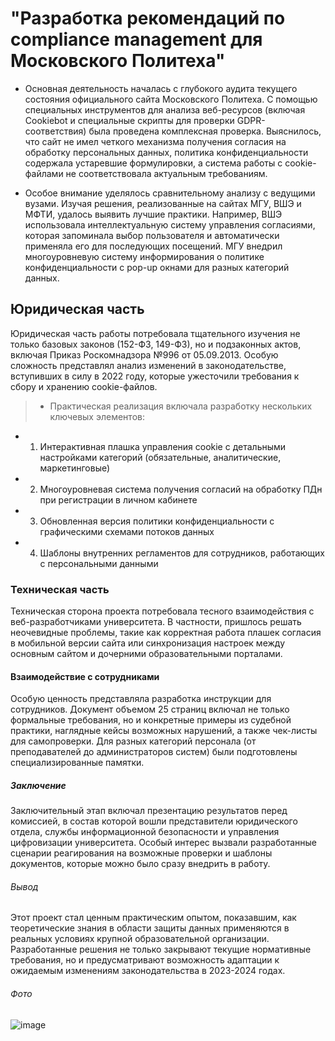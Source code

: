 # "Разработка рекомендаций по compliance management для Московского Политеха"

- Основная деятельность началась с глубокого аудита текущего состояния официального сайта Московского Политеха. С помощью специальных инструментов для анализа веб-ресурсов (включая Cookiebot и специальные скрипты для проверки GDPR-соответствия) была проведена комплексная проверка. Выяснилось, что сайт не имел четкого механизма получения согласия на обработку персональных данных, политика конфиденциальности содержала устаревшие формулировки, а система работы с cookie-файлами не соответствовала актуальным требованиям.

- Особое внимание уделялось сравнительному анализу с ведущими вузами. Изучая решения, реализованные на сайтах МГУ, ВШЭ и МФТИ, удалось выявить лучшие практики. Например, ВШЭ использовала интеллектуальную систему управления согласиями, которая запоминала выбор пользователя и автоматически применяла его для последующих посещений. МГУ внедрил многоуровневую систему информирования о политике конфиденциальности с pop-up окнами для разных категорий данных.

## Юридическая часть

Юридическая часть работы потребовала тщательного изучения не только базовых законов (152-ФЗ, 149-ФЗ), но и подзаконных актов, включая Приказ Роскомнадзора №996 от 05.09.2013. Особую сложность представлял анализ изменений в законодательстве, вступивших в силу в 2022 году, которые ужесточили требования к сбору и хранению cookie-файлов.

> - Практическая реализация включала разработку нескольких ключевых элементов:
- 1. Интерактивная плашка управления cookie с детальными настройками категорий (обязательные, аналитические, маркетинговые)
- 2. Многоуровневая система получения согласий на обработку ПДн при регистрации в личном кабинете
- 3. Обновленная версия политики конфиденциальности с графическими схемами потоков данных
- 4. Шаблоны внутренних регламентов для сотрудников, работающих с персональными данными

### Техническая часть

Техническая сторона проекта потребовала тесного взаимодействия с веб-разработчиками университета. В частности, пришлось решать неочевидные проблемы, такие как корректная работа плашек согласия в мобильной версии сайта или синхронизация настроек между основным сайтом и дочерними образовательными порталами.

#### Взаимодействие с сотрудниками

Особую ценность представляла разработка инструкции для сотрудников. Документ объемом 25 страниц включал не только формальные требования, но и конкретные примеры из судебной практики, наглядные кейсы возможных нарушений, а также чек-листы для самопроверки. Для разных категорий персонала (от преподавателей до администраторов систем) были подготовлены специализированные памятки.

##### Заключение

Заключительный этап включал презентацию результатов перед комиссией, в состав которой вошли представители юридического отдела, службы информационной безопасности и управления цифровизации университета. Особый интерес вызвали разработанные сценарии реагирования на возможные проверки и шаблоны документов, которые можно было сразу внедрить в работу.

###### Вывод

Этот проект стал ценным практическим опытом, показавшим, как теоретические знания в области защиты данных применяются в реальных условиях крупной образовательной организации. Разработанные решения не только закрывают текущие нормативные требования, но и предусматривают возможность адаптации к ожидаемым изменениям законодательства в 2023-2024 годах.

###### Фото

![image](https://github.com/user-attachments/assets/bcb784f6-abdb-4723-8ab6-fcddb830a64b)
